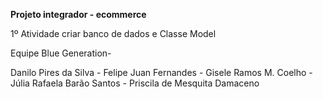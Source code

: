 **Projeto integrador - ecommerce**

1º Atividade criar banco de dados e Classe Model

Equipe Blue Generation-

Danilo Pires da Silva -
Felipe Juan Fernandes -
Gisele Ramos M. Coelho -
Júlia Rafaela Barão Santos -
Priscila de Mesquita Damaceno
